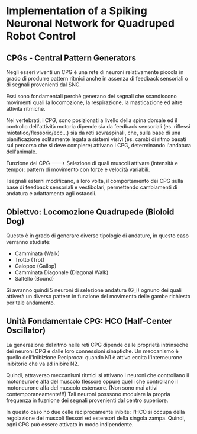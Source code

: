Implementation of a Spiking Neuronal Network for Quadruped Robot Control
================================

CPGs - Central Pattern Generators
--------------------------------

Negli esseri viventi un CPG è una rete di neuroni relativamente piccola in grado di produrre pattern ritmici anche in assenza di feedback sensoriali o di segnali provenienti dal SNC. 

Essi sono fondamentali perchè generano dei segnali che scandiscono movimenti quali la locomozione, la respirazione, la masticazione ed altre attività ritmiche.

Nei vertebrati, i CPG, sono posizionati a livello della spina dorsale ed il controllo dell'attività motoria dipende sia da feedback sensoriali (es. riflessi miotatico/flessorio/ecc...) sia da reti sovraspinali, che, sulla base di una pianificazione solitamente legata a sistemi visivi (es. cambi di ritmo basati sul percorso che si deve compiere) attivano i CPG, determinando l'andatura dell'animale.

Funzione dei CPG ---> Selezione di quali muscoli attivare (intensità e tempo): pattern di movimento con forze e velocità variabili.

I segnali esterni modificano, a loro volta, il comportamento dei CPG sulla base di feedback sensoriali e vestibolari, permettendo cambiamenti di andatura e adattamento agli ostacoli.

Obiettvo: Locomozione Quadrupede (Bioloid Dog)
--------------------------------

Questo è in grado di generare diverse tipologie di andature, in questo caso verranno studiate:

* Camminata (Walk)
* Trotto (Trot)
* Galoppo (Gallop)
* Camminata Diagonale (Diagonal Walk)
* Saltello (Bound)

Si avranno quindi 5 neuroni di selezione andatura (G_i) ognuno dei quali attiverà un diverso pattern in funzione del movimento delle gambe richiesto per tale andamento.

Unità Fondamentale CPG: HCO (Half-Center Oscillator)
------------------------------

La generazione del ritmo nelle reti CPG dipende dalle proprietà intrinseche dei neuroni CPG e dalle loro connessioni sinaptiche.
Un meccanismo è quello dell'Inibizione Reciproca: quando N1 è attivo eccita l'interneurone inibitorio che va ad inibire N2.

Quindi, attraverso meccanismi ritmici si attivano i neuroni che controllano il motoneurone alfa del muscolo flessore oppure quelli che controllano il motoneurone alfa del muscolo estensore. (Non sono mai attivi contemporaneamente!!!) 
Tali neuroni posssono modulare la propria frequenza in fuznione dei segnali provenienti dal centro superiore.

In questo caso ho due celle reciprocamente inibite: l'HCO si occupa della regolazione dei muscoli flessori ed estensori della singola zampa. Quindi, ogni CPG può essere attivato in modo indipendente.






